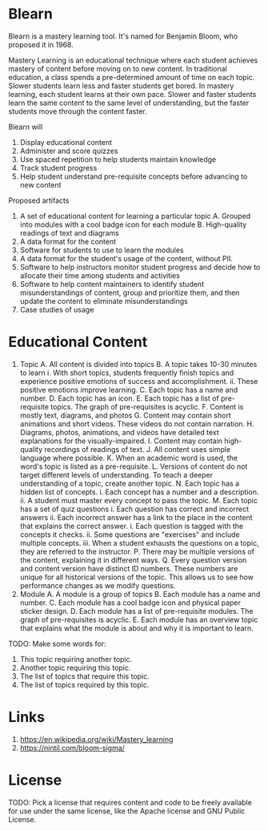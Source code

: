 # Blearn
Blearn is a mastery learning tool.  It's named for Benjamin Bloom, who proposed it in 1968.

Mastery Learning is an educational technique where each student achieves mastery of content before moving on to new content.  In traditional education, a class spends a pre-determined amount of time on each topic.  Slower students learn less and faster students get bored.  In mastery learning, each student learns at their own pace.  Slower and faster students learn the same content to the same level of understanding, but the faster students move through the content faster.

Blearn will
1. Display educational content
2. Administer and score quizzes
3. Use spaced repetition to help students maintain knowledge
4. Track student progress
5. Help student understand pre-requisite concepts before advancing to new content

Proposed artifacts
1. A set of educational content for learning a particular topic
   A. Grouped into modules with a cool badge icon for each module
   B. High-quality readings of text and diagrams
2. A data format for the content
3. Software for students to use to learn the modules
4. A data format for the student's usage of the content, without PII.
5. Software to help instructors monitor student progress and decide how to allocate their time among students and activities
6. Software to help content maintainers to identify student misunderstandings of content, group and prioritize them, and then update the content to eliminate misunderstandings
7. Case studies of usage

# Educational Content
1. Topic
   A. All content is divided into topics
   B. A topic takes 10-30 minutes to learn
      i. With short topics, students frequently finish topics and experience positive emotions of success and accomplishment. 
      ii. These positive emotions improve learning.
   C. Each topic has a name and number.
   D. Each topic has an icon.
   E. Each topic has a list of pre-requisite topics.  The graph of pre-requisites is acyclic.
   F. Content is mostly text, diagrams, and photos
   G. Content may contain short animations and short videos.  These videos do not contain narration.
   H. Diagrams, photos, animations, and videos have detailed text explanations for the visually-impaired.
   I. Content may contain high-quality recordings of readings of text.
   J. All content uses simple language where possible.
   K. When an academic word is used, the word's topic is listed as a pre-requisite.
   L. Versions of content do not target different levels of understanding.  To teach a deeper understanding of a topic, create another topic.
   N. Each topic has a hidden list of concepts.
      i. Each concept has a number and a description.
      ii. A student must master every concept to pass the topic.
   M. Each topic has a set of quiz questions
      i. Each question has correct and incorrect answers
      ii. Each incorrect answer has a link to the place in the content that explains the correct answer.
      i. Each question is tagged with the concepts it checks.
      ii. Some questions are "exercises" and include multiple concepts.
      iii. When a student exhausts the questions on a topic, they are referred to the instructor.
   P. There may be multiple versions of the content, explaining it in different ways.
   Q. Every question version and content version have distinct ID numbers.  These numbers are unique for all historical versions of the topic.  This allows us to see how performance changes as we modify questions.
2. Module
   A. A module is a group of topics
   B. Each module has a name and number.
   C. Each module has a cool badge icon and physical paper sticker design.
   D. Each module has a list of pre-requisite modules.  The graph of pre-requisites is acyclic.
   E. Each module has an overview topic that explains what the module is about and why it is important to learn.

TODO: Make some words for:
1. This topic requiring another topic.
2. Another topic requiring this topic.
3. The list of topics that require this topic.
4. The list of topics required by this topic.

# Links
1. https://en.wikipedia.org/wiki/Mastery_learning
2. https://nintil.com/bloom-sigma/

# License
TODO: Pick a license that requires content and code to be freely available for use under the same license, like the Apache license and GNU Public License.
